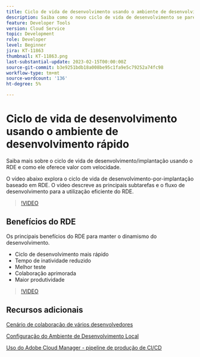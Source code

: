 ```yaml
---
title: Ciclo de vida de desenvolvimento usando o ambiente de desenvolvimento rápido
description: Saiba como o novo ciclo de vida de desenvolvimento se parece com o uso do Ambiente de desenvolvimento rápido e dos principais benefícios do RDE.
feature: Developer Tools
version: Cloud Service
topic: Development
role: Developer
level: Beginner
jira: KT-11863
thumbnail: KT-11863.png
last-substantial-update: 2023-02-15T00:00:00Z
source-git-commit: b3e9251bdb18a008be95c1fa9e5c79252a74fc98
workflow-type: tm+mt
source-wordcount: '136'
ht-degree: 5%

---
```



# Ciclo de vida de desenvolvimento usando o ambiente de desenvolvimento rápido

Saiba mais sobre o ciclo de vida de desenvolvimento/implantação usando o RDE e como ele oferece valor com velocidade.

O vídeo abaixo explora o ciclo de vida de desenvolvimento-por-implantação baseado em RDE. O vídeo descreve as principais subtarefas e o fluxo de desenvolvimento para a utilização eficiente do RDE.

>[!VIDEO](https://video.tv.adobe.com/v/3415492?quality=12&learn=on)


## Benefícios do RDE

Os principais benefícios do RDE para manter o dinamismo do desenvolvimento.

- Ciclo de desenvolvimento mais rápido
- Tempo de inatividade reduzido
- Melhor teste
- Colaboração aprimorada
- Maior produtividade

>[!VIDEO](https://video.tv.adobe.com/v/3415493?quality=12&learn=on)

## Recursos adicionais

[Cenário de colaboração de vários desenvolvedores](https://experienceleague.adobe.com/docs/experience-manager-cloud-service/content/implementing/developing/rapid-development-environments.html#multiple-developers-collaborating-on-the-same-rde)

[Configuração do Ambiente de Desenvolvimento Local](https://experienceleague.adobe.com/docs/experience-manager-learn/cloud-service/local-development-environment-set-up/overview.html?lang=pt-BR)

[Uso do Adobe Cloud Manager - pipeline de produção de CI/CD](https://experienceleague.adobe.com/docs/experience-manager-learn/cloud-service/cloud-manager/cicd-production-pipeline.html)

